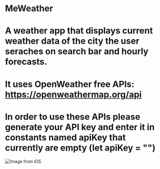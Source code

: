 # MeWeather

# A weather app that displays current weather data of the city the user seraches on search bar and hourly forecasts.
# It uses OpenWeather free APIs: https://openweathermap.org/api
# In order to use these APIs please generate your API key and enter it in constants named apiKey that currently are empty (let apiKey = "")

![Image from iOS](https://user-images.githubusercontent.com/80169743/181288499-3e0c2e95-cdf7-4388-8acd-464b1ac2ecb2.jpg)
